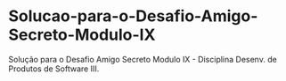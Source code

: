 # Solucao-para-o-Desafio-Amigo-Secreto-Modulo-IX
Solução para o Desafio Amigo Secreto Modulo IX - Disciplina Desenv. de Produtos de Software III.

